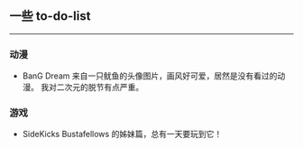 ## 一些 to-do-list

---

### 动漫

- BanG Dream
  来自一只鱿鱼的头像图片，画风好可爱，居然是没有看过的动漫。
  我对二次元的脱节有点严重。

### 游戏

- SideKicks
  Bustafellows 的姊妹篇，总有一天要玩到它！
